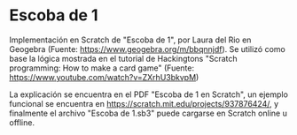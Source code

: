 # Escoba de 1
Implementación en Scratch de "Escoba de 1", por Laura del Rio en Geogebra (Fuente: https://www.geogebra.org/m/bbqnnjdf). Se utilizó como base la lógica mostrada en el tutorial de Hackingtons "Scratch programming: How to make a card game" (Fuente: https://www.youtube.com/watch?v=ZXrhU3bkvpM)

La explicación se encuentra en el PDF "Escoba de 1 en Scratch", un ejemplo funcional se encuentra en https://scratch.mit.edu/projects/937876424/, y finalmente el archivo "Escoba de 1.sb3" puede cargarse en Scratch online u offline.
